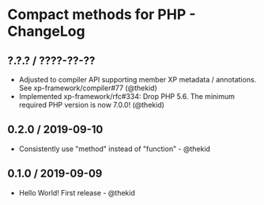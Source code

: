 Compact methods for PHP - ChangeLog
===================================

## ?.?.? / ????-??-??

* Adjusted to compiler API supporting member XP metadata / annotations.
  See xp-framework/compiler#77
  (@thekid)
* Implemented xp-framework/rfc#334: Drop PHP 5.6. The minimum required
  PHP version is now 7.0.0!
  (@thekid)

## 0.2.0 / 2019-09-10

* Consistently use "method" instead of "function" - @thekid

## 0.1.0 / 2019-09-09

* Hello World! First release - @thekid